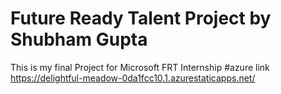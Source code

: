 # Future Ready Talent Project by Shubham Gupta
This is my final Project for Microsoft FRT Internship
#azure link https://delightful-meadow-0da1fcc10.1.azurestaticapps.net/
